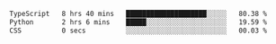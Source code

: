<!--START_SECTION:waka-->

```txt
TypeScript   8 hrs 40 mins   ████████████████████░░░░░   80.38 %
Python       2 hrs 6 mins    █████░░░░░░░░░░░░░░░░░░░░   19.59 %
CSS          0 secs          ░░░░░░░░░░░░░░░░░░░░░░░░░   00.03 %
```

<!--END_SECTION:waka-->
